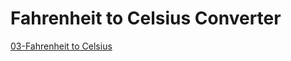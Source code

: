# Fahrenheit to Celsius Converter


[03-Fahrenheit to Celsius](https://colab.research.google.com/drive/1FxD-j_Jr6lOeT9AKSx1B0dmdEyJsxBIo?usp=sharing)